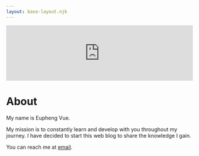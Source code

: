 ```yaml
---
layout: base-layout.njk
---
```


<iframe width="100%" src="https://koi.rocks/embed/_ZBNxCFgVkAjtoL9A_BjSg1Rb6U2ET5u0X9-T6FYiG4" title="Koii  NFT image" frameborder="0" allowfullscreen></iframe>

# About

My name is Eupheng Vue.

My mission is to constantly learn and develop with you throughout my journey. I have decided to start this web blog to share the knowledge I gain.

You can reach me at [email](mailto:hi@euphengvue.com).
